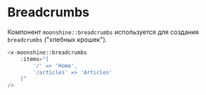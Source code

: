 # Breadcrumbs

Компонент `moonshine::breadcrumbs` используется для создания `breadcrumbs` ("хлебных крошек").

```php
<x-moonshine::breadcrumbs
    :items="[
        '/' => 'Home',
        '/articles' => 'Articles'
    ]"
/>
```

